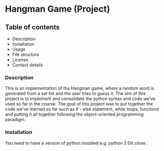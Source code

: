 # Hangman Game (Project)
## Table of contents
- Description
- Installation
- Usage
- File structure
- License
- Contact details
### Description
This is an implementation of the Hangman game, where a random word is generated from a set list and the user tries to guess it. 
The aim of this project is to implement and consolidate the python syntax and code we've used so far in the course. The goal of
this project was to put together the code we've learned so far such as if - else statement, while loops, functions and putting
it all together following the object-oriented programming paradigm. 

### Installation
You need to have a version of python installed e.g. python 3 
Git clone : 


